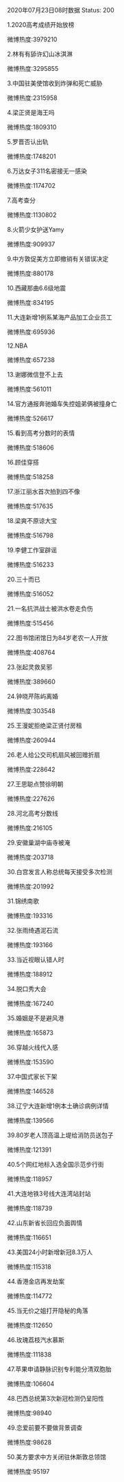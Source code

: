 2020年07月23日08时数据
Status: 200

1.2020高考成绩开始放榜

微博热度:3979210

2.林有有舔许幻山冰淇淋

微博热度:3295855

3.中国驻美使馆收到炸弹和死亡威胁

微博热度:2315958

4.梁正贤是海王吗

微博热度:1809310

5.罗晋否认出轨

微博热度:1748201

6.万达女子311名密接无一感染

微博热度:1174702

7.高考查分

微博热度:1130802

8.火箭少女护送Yamy

微博热度:909937

9.中方敦促美方立即撤销有关错误决定

微博热度:880178

10.西藏那曲6.6级地震

微博热度:834195

11.大连新增1例系某海产品加工企业员工

微博热度:695936

12.NBA

微博热度:657238

13.谢娜微信登不上去

微博热度:561011

14.官方通报奔驰婚车失控姐弟俩被撞身亡

微博热度:526617

15.看到高考分数时的表情

微博热度:518606

16.顾佳穿搭

微博热度:518258

17.浙江丽水首次拍到四不像

微博热度:517635

18.梁爽不原谅大宝

微博热度:516798

19.李健工作室辟谣

微博热度:516233

20.三十而已

微博热度:516052

21.一名抗洪战士被洪水卷走负伤

微博热度:515456

22.图书馆闭馆日为84岁老农一人开放

微博热度:408764

23.张起灵救吴邪

微博热度:389660

24.钟晓芹陈屿离婚

微博热度:303548

25.王漫妮拒绝梁正贤付房租

微博热度:260944

26.老人给公交司机扇风被回赠折扇

微博热度:228642

27.王思聪点赞徐明朝

微博热度:227626

28.河北高考分数线

微博热度:216105

29.安徽巢湖中庙寺被淹

微博热度:203718

30.白宫发言人称总统每天接受多次检测

微博热度:201992

31.锦绣南歌

微博热度:193316

32.张雨绮遇泥石流

微博热度:193166

33.当近视眼认错人时

微博热度:188912

34.脱口秀大会

微博热度:167240

35.婚姻是不是避风港

微博热度:165873

36.穿越火线代入感

微博热度:153590

37.中国式家长下架

微博热度:146528

38.辽宁大连新增1例本土确诊病例详情

微博热度:139566

39.80岁老人顶高温上堤给消防员送包子

微博热度:121391

40.5个网红地标入选全国示范步行街

微博热度:118957

41.大连地铁3号线大连湾站封站

微博热度:118739

42.山东新省长回应负面舆情

微博热度:116651

43.美国24小时新增新冠8.3万人

微博热度:115318

44.香港金店再发劫案

微博热度:114772

45.当无价之姐打开隐秘的角落

微博热度:112650

46.玫瑰荔枝汽水慕斯

微博热度:111838

47.苹果申请静脉识别专利能分清双胞胎

微博热度:106604

48.巴西总统第3次新冠检测仍呈阳性

微博热度:98940

49.恋爱前要不要做背景调查

微博热度:98628

50.美方要求中方关闭驻休斯敦总领馆

微博热度:95197

